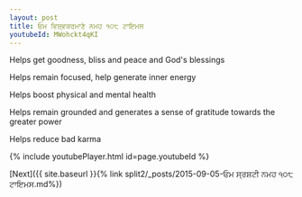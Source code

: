 ```yaml
---
layout: post
title: ਓਮ ਵਿਸ਼੍ਵਕਰਮਾਣੇ ਨਮਹ ੧੦੮ ਟਾਇਮਸ
youtubeId: MWohckt4qKI
---
```

 
 
Helps get goodness, bliss and peace and God's blessings
 
Helps remain focused, help generate inner energy 
 
Helps boost physical and mental health 
 
Helps remain grounded and generates a sense of gratitude towards the greater power 
 
Helps reduce bad karma
 
 
 
 


{% include youtubePlayer.html id=page.youtubeId %}
 
[Next]({{ site.baseurl }}{% link  split2/_posts/2015-09-05-ਓਮ ਸ੍ਰਸ਼ਟੀ ਨਮਹ ੧੦੮ ਟਾਇਮਸ.md%})
 

